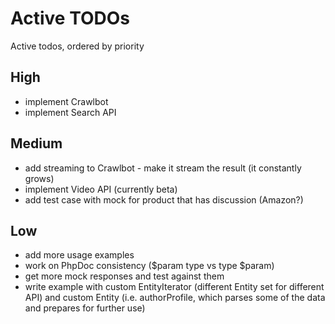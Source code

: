 # Active TODOs

Active todos, ordered by priority

## High

- implement Crawlbot
- implement Search API

## Medium

- add streaming to Crawlbot - make it stream the result (it constantly grows)
- implement Video API (currently beta)
- add test case with mock for product that has discussion (Amazon?)

## Low

- add more usage examples
- work on PhpDoc consistency ($param type vs type $param)
- get more mock responses and test against them
- write example with custom EntityIterator (different Entity set for different API) and custom Entity (i.e. authorProfile, which parses some of the data and prepares for further use)